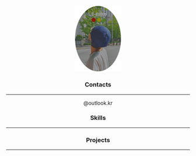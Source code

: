   
  
<center><img src="/img/about.png" width="25%" height="25%"/></center>
 
  

### <center>Contacts</center>
---

<center>@outlook.kr</center>

    
      
      

### <center>Skills</center>
---
  
    
      
        
          
          
### <center>Projects</center>
---




